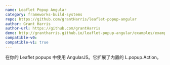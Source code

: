 ```yaml
---
name: Leaflet Popup Angular
category: frameworks-build-systems
repo: https://github.com/grantHarris/leaflet-popup-angular
author: Grant Harris
author-url: https://github.com/grantHarris
demo: http://grantharris.github.io/leaflet-popup-angular/examples/examples.html
compatible-v0:
compatible-v1: true
---
```


在你的 Leaflet popups 中使用 AngularJS。它扩展了内置的 L.popup.Action。
